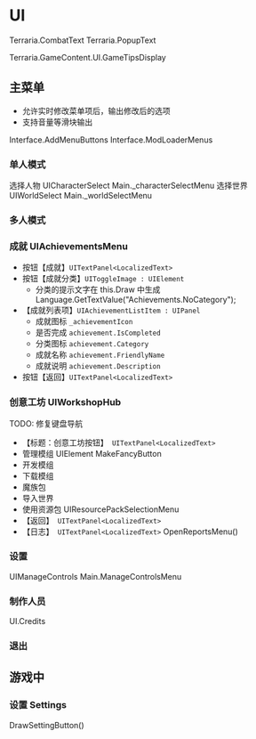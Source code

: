 # UI
Terraria.CombatText
Terraria.PopupText

Terraria.GameContent.UI.GameTipsDisplay


## 主菜单

- 允许实时修改菜单项后，输出修改后的选项
- 支持音量等滑块输出

Interface.AddMenuButtons
Interface.ModLoaderMenus

### 单人模式
选择人物 UICharacterSelect
    Main._characterSelectMenu
选择世界 UIWorldSelect
    Main._worldSelectMenu

### 多人模式

### 成就 UIAchievementsMenu

- 按钮【成就】`UITextPanel<LocalizedText>`
- 按钮【成就分类】`UIToggleImage : UIElement`
    - 分类的提示文字在 this.Draw 中生成
        Language.GetTextValue("Achievements.NoCategory");
- 【成就列表项】`UIAchievementListItem : UIPanel`
    - 成就图标 `_achievementIcon`
    - 是否完成 `achievement.IsCompleted`
    - 分类图标 `achievement.Category`
    - 成就名称 `achievement.FriendlyName`
    - 成就说明 `achievement.Description`
- 按钮【返回】`UITextPanel<LocalizedText>`

### 创意工坊 UIWorkshopHub
TODO: 修复键盘导航

- 【标题：创意工坊按钮】` UITextPanel<LocalizedText>`
- 管理模组 UIElement MakeFancyButton
- 开发模组
- 下载模组
- 魔族包
- 导入世界
- 使用资源包
    UIResourcePackSelectionMenu
- 【返回】` UITextPanel<LocalizedText>`
- 【日志】` UITextPanel<LocalizedText>`
    OpenReportsMenu()

### 设置
UIManageControls
Main.ManageControlsMenu

### 制作人员
UI.Credits

### 退出

## 游戏中

### 设置 Settings
DrawSettingButton()
